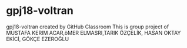 # gpj18-voltran
gpj18-voltran created by GitHub Classroom
This is group project of MUSTAFA KERIM ACAR,öMER ELMASRI,TARIK ÖZÇELİK, HASAN OKTAY EKİCİ, GÖKÇE EZEROĞLU
